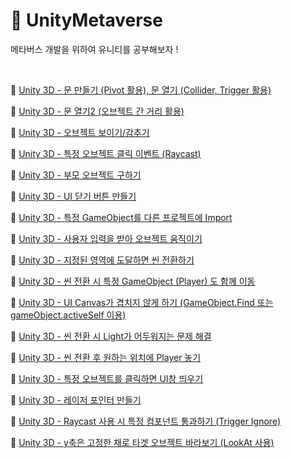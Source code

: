 # 🐰 UnityMetaverse
메타버스 개발을 위하여 유니티를 공부해보자 !

<br/>

🥕 [Unity 3D - 문 만들기 (Pivot 활용), 문 열기 (Collider, Trigger 활용)](https://github.com/o3o-ovo3/UnityMetaverse/blob/main/DoorOpen.md)

🥕 [Unity 3D - 문 열기2 (오브젝트 간 거리 활용)](https://github.com/o3o-ovo3/UnityMetaverse/blob/main/DoorOpen2.md)

🥕 [Unity 3D - 오브젝트 보이기/감추기](https://github.com/o3o-ovo3/UnityMetaverse/blob/main/Visible.md)

🥕 [Unity 3D - 특정 오브젝트 클릭 이벤트 (Raycast)](https://github.com/o3o-ovo3/UnityMetaverse/blob/main/Raycast.md)

🥕 [Unity 3D - 부모 오브젝트 구하기](https://github.com/o3o-ovo3/UnityMetaverse/blob/main/Parent.md)

🥕 [Unity 3D - UI 닫기 버튼 만들기](https://github.com/o3o-ovo3/UnityMetaverse/blob/main/Close.md)

🥕 [Unity 3D - 특정 GameObject를 다른 프로젝트에 Import](https://github.com/o3o-ovo3/UnityMetaverse/blob/main/Prefab.md)

🥕 [Unity 3D - 사용자 입력을 받아 오브젝트 움직이기](https://github.com/o3o-ovo3/UnityMetaverse/blob/main/MoveObject.md)

🥕 [Unity 3D - 지정된 영역에 도달하면 씬 전환하기](https://github.com/o3o-ovo3/UnityMetaverse/blob/main/SceneManager.cs)

🥕 [Unity 3D - 씬 전환 시 특정 GameObject (Player) 도 함께 이동](https://github.com/o3o-ovo3/UnityMetaverse/blob/main/DontDestroy.md)

🥕 [Unity 3D - UI Canvas가 겹치지 않게 하기 (GameObject.Find 또는 gameObject.activeSelf 이용)](https://github.com/o3o-ovo3/UnityMetaverse/blob/main/TvOnClick.cs)

🥕 [Unity 3D - 씬 전환 시 Light가 어두워지는 문제 해결](https://github.com/o3o-ovo3/UnityMetaverse/blob/main/Light.md)

🥕 [Unity 3D - 씬 전환 후 원하는 위치에 Player 놓기](https://github.com/o3o-ovo3/UnityMetaverse/blob/main/TargetPosition.md)

🥕 [Unity 3D - 특정 오브젝트를 클릭하면 UI창 띄우기](https://github.com/o3o-ovo3/UnityMetaverse/blob/main/OnMouseDown.cs)

🥕 [Unity 3D - 레이저 포인터 만들기](https://github.com/o3o-ovo3/UnityMetaverse/blob/main/LaserPointer.cs)

🥕 [Unity 3D - Raycast 사용 시 특정 컴포넌트 통과하기 (Trigger Ignore)](https://github.com/o3o-ovo3/UnityMetaverse/blob/main/RaycastIgnore.cs)

🥕 [Unity 3D - y축은 고정한 채로 타겟 오브젝트 바라보기 (LookAt 사용)](https://github.com/o3o-ovo3/UnityMetaverse/blob/main/LookAt.cs)
